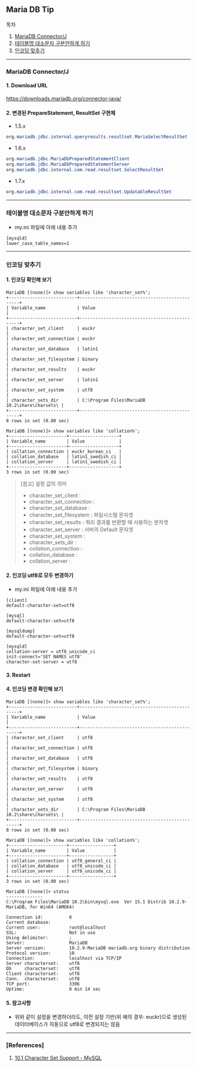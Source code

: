 ## Maria DB Tip

목차

1. [MariaDB Connector/J](#mariadb-connector/j)
1. [테이블명 대소문자 구분안하게 하기](#테이블명-대소문자-구분안하게-하기)
1. [인코딩 맞추기](#인코딩-맞추기)

* * *

### MariaDB Connector/J

#### 1. Download URL
https://downloads.mariadb.org/connector-java/

#### 2. 변경된 PrepareStatement, ResultSet 구현체

- 1.5.x

```java
org.mariadb.jdbc.internal.queryresults.resultset.MariaSelectResultSet
```

- 1.6.x

```java
org.mariadb.jdbc.MariaDbPreparedStatementClient
org.mariadb.jdbc.MariaDbPreparedStatementServer
org.mariadb.jdbc.internal.com.read.resultset.SelectResultSet
```
    
- 1.7.x

```java
org.mariadb.jdbc.internal.com.read.resultset.UpdatableResultSet
```

* * *

### 테이블명 대소문자 구분안하게 하기

* my.ini 파일에 아래 내용 추가

```text
[mysqld]
lower_case_table_names=1
```

* * *

### 인코딩 맞추기

#### 1. 인코딩 확인해 보기
```mysql
MariaDB [(none)]> show variables like 'character_set%';
+--------------------------+-----------------------------------------------+
| Variable_name            | Value                                         |
+--------------------------+-----------------------------------------------+
| character_set_client     | euckr                                         |
| character_set_connection | euckr                                         |
| character_set_database   | latin1                                        |
| character_set_filesystem | binary                                        |
| character_set_results    | euckr                                         |
| character_set_server     | latin1                                        |
| character_set_system     | utf8                                          |
| character_sets_dir       | C:\Program Files\MariaDB 10.2\share\charsets\ |
+--------------------------+-----------------------------------------------+
8 rows in set (0.00 sec)

MariaDB [(none)]> show variables like 'collation%';
+----------------------+-------------------+
| Variable_name        | Value             |
+----------------------+-------------------+
| collation_connection | euckr_korean_ci   |
| collation_database   | latin1_swedish_ci |
| collation_server     | latin1_swedish_ci |  
+----------------------+-------------------+
3 rows in set (0.00 sec)

```

> [참고] 설정 값의 의미
> - character_set_client	:
> - character_set_connection :
> - character_set_database	:
> - character_set_filesystem	: 파일시스템 문자셋
> - character_set_results	: 쿼리 결과를 반환할 때 사용하는 문자셋
> - character_set_server :	서버의 Default 문자셋
> - character_set_system	:
> - character_sets_dir	:
> - collation_connection	:
> - collation_database	:
> - collation_server	:

#### 2. 인코딩 utf8로 모두 변경하기

* my.ini 파일에 아래 내용 추가

```text
[client]
default-character-set=utf8

[mysql]
default-character-set=utf8

[mysqldump]
default-character-set=utf8

[mysqld]
collation-server = utf8_unicode_ci
init-connect='SET NAMES utf8'
character-set-server = utf8
```

#### 3. Restart

#### 4. 인코딩 변경 확인해 보기

```mysql
MariaDB [(none)]> show variables like 'character_set%';
+--------------------------+-----------------------------------------------+
| Variable_name            | Value                                         |
+--------------------------+-----------------------------------------------+
| character_set_client     | utf8                                          |
| character_set_connection | utf8                                          |
| character_set_database   | utf8                                          |
| character_set_filesystem | binary                                        |
| character_set_results    | utf8                                          |
| character_set_server     | utf8                                          |
| character_set_system     | utf8                                          |
| character_sets_dir       | C:\Program Files\MariaDB 10.2\share\charsets\ |
+--------------------------+-----------------------------------------------+
8 rows in set (0.00 sec)

MariaDB [(none)]> show variables like 'collation%';
+----------------------+-----------------+
| Variable_name        | Value           |
+----------------------+-----------------+
| collation_connection | utf8_general_ci |
| collation_database   | utf8_unicode_ci |
| collation_server     | utf8_unicode_ci |
+----------------------+-----------------+
3 rows in set (0.00 sec)

MariaDB [(none)]> status
--------------
C:\Program Files\MariaDB 10.2\bin\mysql.exe  Ver 15.1 Distrib 10.2.9-MariaDB, for Win64 (AMD64)

Connection id:          8
Current database:
Current user:           root@localhost
SSL:                    Not in use
Using delimiter:        ;
Server:                 MariaDB
Server version:         10.2.9-MariaDB mariadb.org binary distribution
Protocol version:       10
Connection:             localhost via TCP/IP
Server characterset:    utf8
Db     characterset:    utf8
Client characterset:    utf8
Conn.  characterset:    utf8
TCP port:               3306
Uptime:                 8 min 14 sec
```

#### 5. 참고사항
- 위와 같이 설정을 변경하더라도, 이전 설정 기반(위 예의 경우: euckr)으로 생성된 데이터베이스가 자동으로 utf8로 변경되지는 않음

* * *

### [References]
1. [10.1 Character Set Support - MySQL](https://dev.mysql.com/doc/refman/5.7/en/charset.html)
